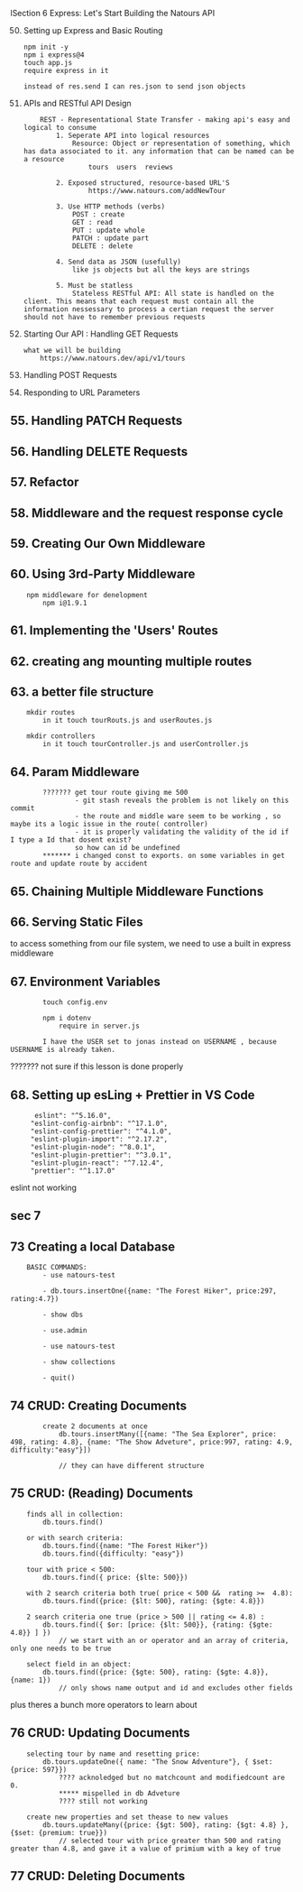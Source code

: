 lSection 6 Express: Let's Start Building the Natours API

50.   Setting up Express and Basic Routing

          npm init -y
          npm i express@4
          touch app.js
          require express in it

          instead of res.send I can res.json to send json objects

51.   APIs and RESTful API Design

              REST - Representational State Transfer - making api's easy and logical to consume
                  1. Seperate API into logical resources
                      Resource: Object or representation of something, which has data associated to it. any information that can be named can be a resource
                          tours  users  reviews

                  2. Exposed structured, resource-based URL'S
                          https://www.natours.com/addNewTour

                  3. Use HTTP methods (verbs)
                      POST : create
                      GET : read
                      PUT : update whole
                      PATCH : update part
                      DELETE : delete

                  4. Send data as JSON (usefully)
                      like js objects but all the keys are strings

                  5. Must be statless
                      Stateless RESTful API: All state is handled on the client. This means that each request must contain all the information nessessary to process a certian request the server should not have to remember previous requests

52.   Starting Our API : Handling GET Requests

          what we will be building
              https://www.natours.dev/api/v1/tours

53.   Handling POST Requests

54.   Responding to URL Parameters

## 55. Handling PATCH Requests

## 56. Handling DELETE Requests

## 57. Refactor

## 58. Middleware and the request response cycle

## 59. Creating Our Own Middleware

## 60. Using 3rd-Party Middleware

        npm middleware for denelopment
            npm i@1.9.1

## 61. Implementing the 'Users' Routes

## 62. creating ang mounting multiple routes

## 63. a better file structure

        mkdir routes
            in it touch tourRouts.js and userRoutes.js

        mkdir controllers
            in it touch tourController.js and userController.js

## 64. Param Middleware

            ??????? get tour route giving me 500
                    - git stash reveals the problem is not likely on this commit
                    - the route and middle ware seem to be working , so maybe its a logic issue in the route( controller)
                    - it is properly validating the validity of the id if I type a Id that dosent exist?
                    so how can id be undefined
            ******* i changed const to exports. on some variables in get route and update route by accident

## 65. Chaining Multiple Middleware Functions

## 66. Serving Static Files

to access something from our file system, we need to use a built in express middleware

## 67. Environment Variables

            touch config.env

            npm i dotenv
                require in server.js

            I have the USER set to jonas instead on USERNAME , because USERNAME is already taken.

??????? not sure if this lesson is done properly

## 68. Setting up esLing + Prettier in VS Code

          eslint": "^5.16.0",
         "eslint-config-airbnb": "^17.1.0",
         "eslint-config-prettier": "^4.1.0",
         "eslint-plugin-import": "^2.17.2",
         "eslint-plugin-node": "^8.0.1",
         "eslint-plugin-prettier": "^3.0.1",
         "eslint-plugin-react": "^7.12.4",
         "prettier": "^1.17.0"

eslint not working

## sec 7

## 73 Creating a local Database

        BASIC COMMANDS:
            - use natours-test

            - db.tours.insertOne({name: "The Forest Hiker", price:297, rating:4.7})

            - show dbs

            - use.admin

            - use natours-test

            - show collections

            - quit()

## 74 CRUD: Creating Documents

            create 2 documents at once
                db.tours.insertMany([{name: "The Sea Explorer", price: 498, rating: 4.8}, {name: "The Show Adveture", price:997, rating: 4.9, difficulty:"easy"}])

                // they can have different structure

## 75 CRUD: (Reading) Documents

        finds all in collection:
            db.tours.find()

        or with search criteria:
            db.tours.find({name: "The Forest Hiker"})
            db.tours.find({difficulty: "easy"})

        tour with price < 500:
            db.tours.find({ price: {$lte: 500}})

        with 2 search criteria both true( price < 500 &&  rating >=  4.8):
            db.tours.find({price: {$lt: 500}, rating: {$gte: 4.8}})

        2 search criteria one true (price > 500 || rating <= 4.8) :
            db.tours.find({ $or: [price: {$lt: 500}}, {rating: {$gte: 4.8}} ] })
                // we start with an or operator and an array of criteria, only one needs to be true

        select field in an object:
            db.tours.find({price: {$gte: 500}, rating: {$gte: 4.8}}, {name: 1})
                // only shows name output and id and excludes other fields

plus theres a bunch more operators to learn about

## 76 CRUD: Updating Documents

        selecting tour by name and resetting price:
            db.tours.updateOne({ name: "The Snow Adventure"}, { $set: {price: 597}})
                ???? acknoledged but no matchcount and modifiedcount are 0.
                ***** mispelled in db Adveture
                ???? still not working

        create new properties and set thease to new values
            db.tours.updateMany({price: {$gt: 500}, rating: {$gt: 4.8} }, {$set: {premium: true}})
                // selected tour with price greater than 500 and rating greater than 4.8, and gave it a value of primium with a key of true

## 77 CRUD: Deleting Documents
